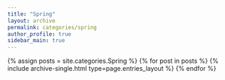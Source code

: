 ```yaml
---
title: "Spring"
layout: archive
permalink: categories/spring
author_profile: true
sidebar_main: true
---
```



{% assign posts = site.categories.Spring %}
{% for post in posts %} {% include archive-single.html type=page.entries_layout %} {% endfor %}